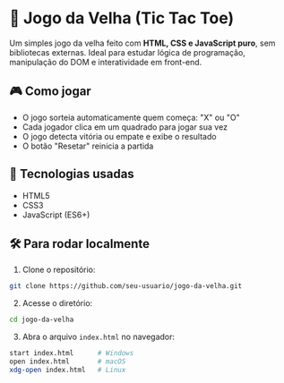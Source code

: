 # 🧠 Jogo da Velha (Tic Tac Toe)

Um simples jogo da velha feito com **HTML, CSS e JavaScript puro**, sem bibliotecas externas. Ideal para estudar lógica de programação, manipulação do DOM e interatividade em front-end.

## 🎮 Como jogar

- O jogo sorteia automaticamente quem começa: "X" ou "O"
- Cada jogador clica em um quadrado para jogar sua vez
- O jogo detecta vitória ou empate e exibe o resultado
- O botão "Resetar" reinicia a partida

## 🧪 Tecnologias usadas

- HTML5  
- CSS3  
- JavaScript (ES6+)

## 🛠️ Para rodar localmente

1. Clone o repositório:
```bash
git clone https://github.com/seu-usuario/jogo-da-velha.git
```

2. Acesse o diretório:
```bash
cd jogo-da-velha
```

3. Abra o arquivo `index.html` no navegador:
```bash
start index.html      # Windows
open index.html       # macOS
xdg-open index.html   # Linux
```
